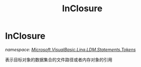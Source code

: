 ﻿---
title: InClosure
---

# InClosure
_namespace: [Microsoft.VisualBasic.Linq.LDM.Statements.Tokens](N-Microsoft.VisualBasic.Linq.LDM.Statements.Tokens.html)_

表示目标对象的数据集合的文件路径或者内存对象的引用




